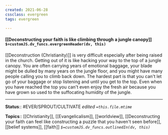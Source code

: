 ```yaml
---
created: 2021-06-28
cssclass: evergreen
tags: evergreen

---
```


#### [[Deconstructing your faith is like climbing through a jungle canopy]] `$=customJS.dv_funcs.evergreenHeader(dv, this)`


[[Deconstruction (Christianity)]] is very difficult especially after being raised in the church. Getting out of it is like hacking your way to the top of a jungle canopy. You are often carrying years of emotional baggage, your blade might be dulled by many years on the jungle floor, and you might have many people calling you to climb back down. The hardest part is that you can't let go of your baggage or stop listening and until you get to the top. Even when you have reached the top you can't even enjoy the fresh air because you have grown so used to the suffocating humidity of the jungle.

---

**Status**:: #EVER/SPROUT/CULTIVATE 
*edited `=this.file.mtime`*

**Topics**:: [[Christianity]], [[Evangelicalism]], [[worldview]], [[Deconstructing your faith can feel like constructing a puzzle that you haven't seen before]], [[belief systems]], [[faith]]
*`$=customJS.dv_funcs.outlinedIn(dv, this)`*


